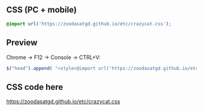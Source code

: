 
CSS (PC + mobile)
---
```css
@import url('https://zoodasatgd.github.io/etc/crazycat.css');
```

Preview
---
Chrome -> F12 -> Console -> CTRL+V:
```js
$("head").append( "<style>@import url('https://zoodasatgd.github.io/etc/crazycat.css');</style>" )
```
   
   
CSS code here
---
https://zoodasatgd.github.io/etc/crazycat.css

